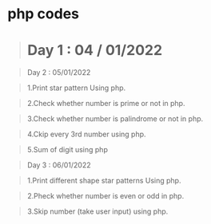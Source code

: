 # php codes

># **Day 1 : 04 / 01/2022**






>Day 2 : 05/01/2022

>1.Print star pattern Using php.

>2.Check whether number is prime or not in php.

>3.Check whether number is palindrome or not in php.

>4.Ckip every 3rd number using php.

>5.Sum of digit using php


>Day 3 : 06/01/2022

>1.Print different shape star patterns Using php.

>2.Pheck whether number is  even or odd in php.

>3.Skip number (take user input) using php.


